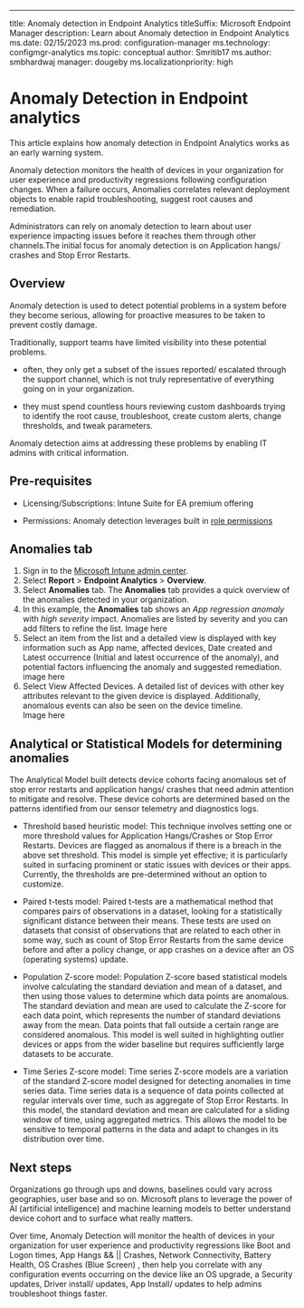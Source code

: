 ---
title: Anomaly detection in Endpoint Analytics
titleSuffix: Microsoft Endpoint Manager
description: Learn about Anomaly detection in Endpoint Analytics
ms.date: 02/15/2023
ms.prod: configuration-manager
ms.technology: configmgr-analytics
ms.topic: conceptual
author: Smritib17
ms.author: smbhardwaj
manager: dougeby
ms.localizationpriority: high


# Anomaly Detection in Endpoint analytics

This article explains how anomaly detection in Endpoint Analytics works as an early warning system.

Anomaly detection monitors the health of devices in your organization for user experience and productivity regressions following configuration changes. When a failure occurs, Anomalies correlates relevant deployment objects to enable rapid troubleshooting, suggest root causes and remediation.

Administrators can rely on anomaly detection to learn about user experience impacting issues before it reaches them through other channels.The initial focus for anomaly detection is on Application hangs/ crashes and Stop Error Restarts.

## Overview

Anomaly detection is used to detect potential problems in a system before they become serious, allowing for proactive measures to be taken to prevent costly damage.

Traditionally, support teams have limited visibility into these potential problems.  

- often, they only get a subset of the issues reported/ escalated through the support channel, which is not truly representative of everything going on in your organization.  

- they must spend countless hours reviewing custom dashboards trying to identify the root cause, troubleshoot, create custom alerts, change thresholds, and tweak parameters.  

Anomaly detection aims at addressing these problems by enabling IT admins with critical information.

## Pre-requisites

- Licensing/Subscriptions: Intune Suite for EA premium offering

- Permissions: Anomaly detection leverages built in [role permissions](overview.md#built-in-role-permissions)  

## Anomalies tab

1. Sign in to the [Microsoft Intune admin center](https://go.microsoft.com/fwlink/?linkid=2109431).
2. Select **Report** > **Endpoint Analytics** > **Overview**.
3. Select **Anomalies** tab. The **Anomalies** tab provides a quick overview of the anomalies detected in your organization.
4. In this example, the **Anomalies** tab shows an *App regression anomaly* with *high severity* impact. Anomalies are listed by severity and you can add filters to refine the list. 
 Image here
5. Select an item from the list and a detailed view is displayed with key information such as App name, affected devices, Date created and Latest occurrence (Initial and latest occurrence of the anomaly), and potential factors influencing the anomaly and suggested remediation.
 image here
6. Select View Affected Devices. A detailed list of devices with other key attributes relevant to the given device is displayed. Additionally, anomalous events can also be seen on the device timeline.  
 Image here

## Analytical or Statistical Models for determining anomalies

The Analytical Model built detects device cohorts facing anomalous set of stop error restarts and application hangs/ crashes that need admin attention to mitigate and resolve. These device cohorts are determined based on the patterns identified from our sensor telemetry and diagnostics logs. 

- Threshold based heuristic model: This technique involves setting one or more threshold values for Application Hangs/Crashes or Stop Error Restarts. Devices are flagged as anomalous if there is a breach in the above set threshold. This model is simple yet effective; it is particularly suited in surfacing prominent or static issues with devices or their apps. Currently, the thresholds are pre-determined without an option to customize.  

- Paired t-tests model: Paired t-tests are a mathematical method that compares pairs of observations in a dataset, looking for a statistically significant distance between their means. These tests are used on datasets that consist of observations that are related to each other in some way, such as count of Stop Error Restarts from the same device before and after a policy change, or app crashes on a device after an OS (operating systems) update.  

- Population Z-score model: Population Z-score based statistical models involve calculating the standard deviation and mean of a dataset, and then using those values to determine which data points are anomalous. The standard deviation and mean are used to calculate the Z-score for each data point, which represents the number of standard deviations away from the mean. Data points that fall outside a certain range are considered anomalous. This model is well suited in highlighting outlier devices or apps from the wider baseline but requires sufficiently large datasets to be accurate. 

- Time Series Z-score model: Time series Z-score models are a variation of the standard Z-score model designed for detecting anomalies in time series data. Time series data is a sequence of data points collected at regular intervals over time, such as aggregate of Stop Error Restarts. In this model, the standard deviation and mean are calculated for a sliding window of time, using aggregated metrics. This allows the model to be sensitive to temporal patterns in the data and adapt to changes in its distribution over time.

## Next steps 

Organizations go through ups and downs, baselines could vary across geographies, user base and so on. Microsoft plans to leverage the power of AI (artificial intelligence) and machine learning models to better understand device cohort and to surface what really matters. 

Over time, Anomaly Detection will monitor the health of devices in your organization for user experience and productivity regressions like Boot and Logon times, App Hangs && || Crashes, Network Connectivity, Battery Health, OS Crashes (Blue Screen) , then help you correlate with any configuration events occurring on the device like an OS upgrade, a Security updates, Driver install/ updates, App Install/ updates to help admins troubleshoot things faster.